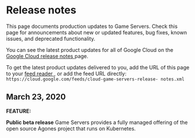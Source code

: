 #  Release notes

This page documents production updates to Game Servers. Check this page for
announcements about new or updated features, bug fixes, known issues, and
deprecated functionality.

You can see the latest product updates for all of Google Cloud on the [ Google
Cloud release notes ](/release-notes) page.

To get the latest product updates delivered to you, add the URL of this page
to your [ feed reader
](https://wikipedia.org/wiki/Comparison_of_feed_aggregators) , or add the feed
URL directly: ` https://cloud.google.com/feeds/cloud-game-servers-release-
notes.xml `

##  March 23, 2020

**FEATURE:**

**Public beta release** Game Servers provides a fully managed offering of the
open source Agones project that runs on Kubernetes.

